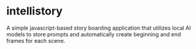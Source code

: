# intellistory
A simple javascript-based story boarding application that utilizes local AI models to store prompts and automatically create beginning and end frames for each scene. 
